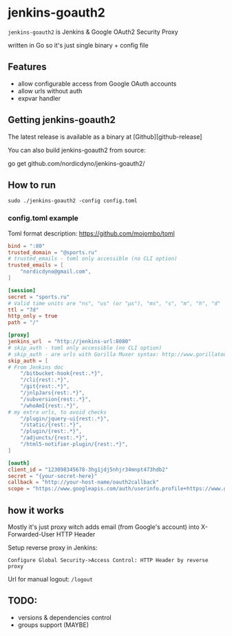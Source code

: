 jenkins-goauth2
================

`jenkins-goauth2` is Jenkins & Google OAuth2 Security Proxy

written in Go so it's just single binary + config file

## Features

* allow configurable access from Google OAuth accounts
* allow urls without auth
* expvar handler

## Getting jenkins-goauth2

The latest release is available as a binary at [Github][github-release]

You can also build jenkins-goauth2 from source:

go get github.com/nordicdyno/jenkins-goauth2/

## How to run

```
sudo ./jenkins-goauth2 -config config.toml
```

### config.toml example

Toml format description: https://github.com/mojombo/toml

```toml
bind = ":80"
trusted_domain = "@sports.ru"
# trusted_emails - toml only accessible (no CLI option)
trusted_emails = [
	"nordicdyno@gmail.com",
]

[session]
secret = "sports.ru"
# Valid time units are "ns", "us" (or "µs"), "ms", "s", "m", "h", "d"
ttl = "7d"
http_only = true
path = "/"

[proxy]
jenkins_url  = "http://jenkins-url:8080"
# skip_auth - toml only accessible (no CLI option)
# skip_auth - are urls with Gorilla Muxer syntax: http://www.gorillatoolkit.org/pkg/mux
skip_auth = [
# From Jenkins doc
	"/bitbucket-hook{rest:.*}",
	"/cli{rest:.*}",
	"/git{rest:.*}",
	"/jnlpJars{rest:.*}",
	"/subversion{rest:.*}",
	"/whoAmI{rest:.*}",
# my extra urls, to avoid checks
	"/plugin/jquery-ui{rest:.*}",
	"/static/{rest:.*}",
	"/plugin/{rest:.*}",
	"/adjuncts/{rest:.*}",
	"/html5-notifier-plugin/{rest:.*}",
]

[oauth]
client_id = "123098345678-3hg1jdj5nhjr34mnpt473hdb2"
secret = "{your-secret-here}"
callback = "http://your-host-name/oauth2callback"
scope = "https://www.googleapis.com/auth/userinfo.profile+https://www.googleapis.com/auth/userinfo.email"
```

## how it works

Mostly it's just proxy witch adds email (from Google's account) into X-Forwarded-User HTTP Header

Setup reverse proxy in Jenkins:
```
Configure Global Security->Access Control: HTTP Header by reverse proxy
```

Url for manual logout: `/logout`

## TODO:

- versions & dependencies control
- groups support (MAYBE)
